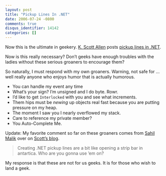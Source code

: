 ```yaml
---
layout: post
title: "Pickup Lines In .NET"
date: 2006-07-24 -0800
comments: true
disqus_identifier: 14142
categories: []
---
```

Now this is the ultimate in geekery. [K. Scott
Allen](http://odetocode.com/Blogs/scott/ "Ode To Code") posts [pickup
lines in
.NET](http://odetocode.com/Blogs/scott/comments/5403.aspx "Pickup Lines").

Now is this really necessary? Don’t geeks have enough troubles with the
ladies without these serious groaners to encourage them?

So naturally, I must respond with my own groaners. Warning, not safe for
... well really anyone who enjoys humor that is actually humorous.

-   You can handle my event any time
-   What’s your sign? I’m unsigned and I do byte. Rowr.
-   I’d like to get `Interlocked` with you and see what increments.
-   Them hips must be *newing* up objects real fast because you are
    putting pressure on my heap.
-   The moment I saw you I nearly overflowed my stack.
-   Care to reference my private member?
-   You Auto-Complete Me.

Update: My favorite comment so far on these groaners comes from [Sahil
Malik](http://winsmarts.com/ "Sahil") over on [Scott’s
blog](http://odetocode.com/Blogs/scott/ "Ode To Code").

> Creating .NET pickup lines are a bit like opening a strip bar in
> antartica. Who are you gonna use ’em on?

My response is that these are not for us geeks. It is for those who wish
to land a geek.

